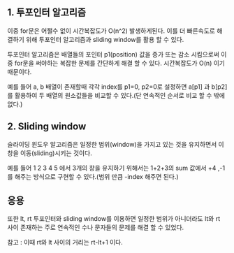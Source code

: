 ## 1. 투포인터 알고리즘

이중 for문은 어쩔수 없이 시간복잡도가 O(n^2) 발생하게된다. 이를 더 빠른속도로 해결하기 위해 투포인터 알고리즘과 sliding window를 활용 할 수 있다. 

투포인터 알고리즘은 배열들의 포인터 p1(position) 값을 증가 또는 감소 시킴으로써 이중 for문을 써야하는 복잡한 문제를 간단하게 해결 할 수 있다. 시간복잡도가 O(n) 이기 때문이다.

예를 들어 a, b 배열이 존재할때 각각 index를 p1=0, p2=0로 설정하면 a[p1] 과 b[p2]를 활용하여 두 배열의 원소값들을 비교할 수 있다.(단 연속적인 순서로 비교 할 수 밖에 없다.)

## 2. Sliding window

슬라이딩 윈도우 알고리즘은 일정한 범위(window)을 가지고 있는 것을 유지하면서 이 창을 이동(sliding)시키는 것이다.

예를 들어 1 2 3 4 5 에서 3개의 창을 유지하기 위해서는 1+2+3의 sum 값에서 +4 ,-1 를 해주는 방식으로 구현할 수 있다.(범위 만큼 -index 해주면 된다.)  

## 응용
또한 lt, rt 투포인터와 sliding window를 이용하면 일정한 범위가 아니더라도 lt와 rt 사이 존재하는 주로 연속적인 수나 문자들의 문제를 해결 할 수 있었다.

참고 : 이때 rt와 lt 사이의 거리는 rt-lt+1 이다.
